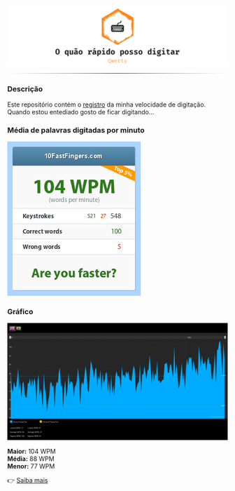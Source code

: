 ![capa](https://github.com/kelvin-hey/my-typing-speed/blob/main/wall.png)
![linha](https://github.com/kelvin-hey/kelvin-hey/blob/main/assets/line.png)

### Descrição
Este repositório contém o <a href="https://10fastfingers.com/user/2142483/">registro</a> da minha velocidade de digitação. Quando estou entediado gosto de ficar digitando...

### Média de palavras digitadas por minuto

<img src="https://github.com/kelvin-hey/my-typing-speed/blob/main/wpm_result.png"/> 

### Gráfico

<img src="https://github.com/kelvin-hey/my-typing-speed/blob/main/wpm.png"/> 

<p>
  <b>Maior:</b> 104 WPM <br>
  <b>Média:</b> 88 WPM  <br>
  <b>Menor:</b> 77 WPM  <br>
</p>

👉 <a href="https://www.youtube.com/watch?v=C8-ECIYGAPU">Saiba mais</a>
